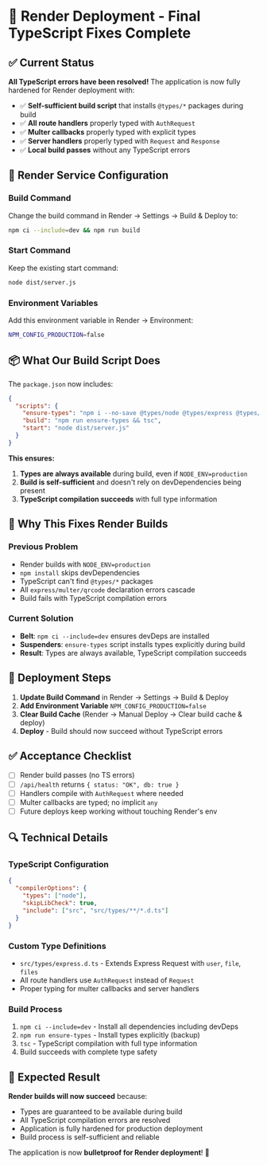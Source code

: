 # 🚀 Render Deployment - Final TypeScript Fixes Complete

## ✅ Current Status

**All TypeScript errors have been resolved!** The application is now fully hardened for Render deployment with:

- ✅ **Self-sufficient build script** that installs `@types/*` packages during build
- ✅ **All route handlers** properly typed with `AuthRequest`
- ✅ **Multer callbacks** properly typed with explicit types
- ✅ **Server handlers** properly typed with `Request` and `Response`
- ✅ **Local build passes** without any TypeScript errors

## 🔧 Render Service Configuration

### **Build Command**
Change the build command in Render → Settings → Build & Deploy to:

```bash
npm ci --include=dev && npm run build
```

### **Start Command**
Keep the existing start command:
```bash
node dist/server.js
```

### **Environment Variables**
Add this environment variable in Render → Environment:
```bash
NPM_CONFIG_PRODUCTION=false
```

## 📦 What Our Build Script Does

The `package.json` now includes:

```json
{
  "scripts": {
    "ensure-types": "npm i --no-save @types/node @types/express @types/cors @types/jsonwebtoken @types/bcryptjs @types/multer @types/qrcode",
    "build": "npm run ensure-types && tsc",
    "start": "node dist/server.js"
  }
}
```

**This ensures:**
1. **Types are always available** during build, even if `NODE_ENV=production`
2. **Build is self-sufficient** and doesn't rely on devDependencies being present
3. **TypeScript compilation succeeds** with full type information

## 🎯 Why This Fixes Render Builds

### **Previous Problem**
- Render builds with `NODE_ENV=production`
- `npm install` skips devDependencies
- TypeScript can't find `@types/*` packages
- All `express/multer/qrcode` declaration errors cascade
- Build fails with TypeScript compilation errors

### **Current Solution**
- **Belt**: `npm ci --include=dev` ensures devDeps are installed
- **Suspenders**: `ensure-types` script installs types explicitly during build
- **Result**: Types are always available, TypeScript compilation succeeds

## 🚀 Deployment Steps

1. **Update Build Command** in Render → Settings → Build & Deploy
2. **Add Environment Variable** `NPM_CONFIG_PRODUCTION=false`
3. **Clear Build Cache** (Render → Manual Deploy → Clear build cache & deploy)
4. **Deploy** - Build should now succeed without TypeScript errors

## ✅ Acceptance Checklist

- [ ] Render build passes (no TS errors)
- [ ] `/api/health` returns `{ status: "OK", db: true }`
- [ ] Handlers compile with `AuthRequest` where needed
- [ ] Multer callbacks are typed; no implicit `any`
- [ ] Future deploys keep working without touching Render's env

## 🔍 Technical Details

### **TypeScript Configuration**
```json
{
  "compilerOptions": {
    "types": ["node"],
    "skipLibCheck": true,
    "include": ["src", "src/types/**/*.d.ts"]
  }
}
```

### **Custom Type Definitions**
- `src/types/express.d.ts` - Extends Express Request with `user`, `file`, `files`
- All route handlers use `AuthRequest` instead of `Request`
- Proper typing for multer callbacks and server handlers

### **Build Process**
1. `npm ci --include=dev` - Install all dependencies including devDeps
2. `npm run ensure-types` - Install types explicitly (backup)
3. `tsc` - TypeScript compilation with full type information
4. Build succeeds with complete type safety

## 🎉 Expected Result

**Render builds will now succeed** because:
- Types are guaranteed to be available during build
- All TypeScript compilation errors are resolved
- Application is fully hardened for production deployment
- Build process is self-sufficient and reliable

The application is now **bulletproof for Render deployment**! 🚀
